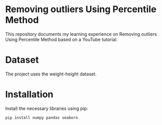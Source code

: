 # Removing outliers Using Percentile Method
This repository documents my learning experience on Removing outliers Using Percentile Method based on a YouTube tutorial.

# Dataset
The project uses the weight-height dataset.

# Installation
Install the necessary libraries using pip:
```bash
pip install numpy pandas seaborn
